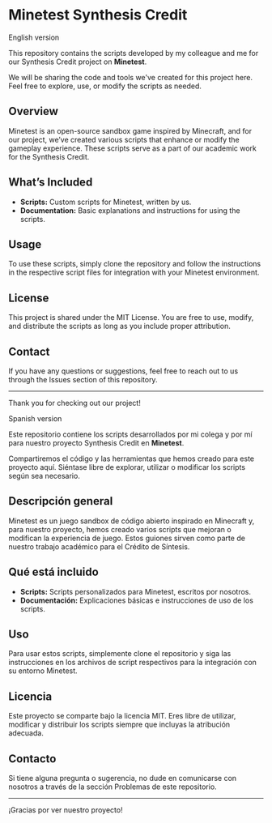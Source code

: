# Minetest Synthesis Credit 

English version

This repository contains the scripts developed by my colleague and me for our Synthesis Credit project on **Minetest**. 

We will be sharing the code and tools we've created for this project here. Feel free to explore, use, or modify the scripts as needed.

## Overview

Minetest is an open-source sandbox game inspired by Minecraft, and for our project, we’ve created various scripts that enhance or modify the gameplay experience. These scripts serve as a part of our academic work for the Synthesis Credit.

## What’s Included

- **Scripts:** Custom scripts for Minetest, written by us.
- **Documentation:** Basic explanations and instructions for using the scripts.

## Usage

To use these scripts, simply clone the repository and follow the instructions in the respective script files for integration with your Minetest environment.

## License

This project is shared under the MIT License. You are free to use, modify, and distribute the scripts as long as you include proper attribution.

## Contact

If you have any questions or suggestions, feel free to reach out to us through the Issues section of this repository.

---

Thank you for checking out our project!

Spanish version

Este repositorio contiene los scripts desarrollados por mi colega y por mí para nuestro proyecto Synthesis Credit en **Minetest**. 

Compartiremos el código y las herramientas que hemos creado para este proyecto aquí. Siéntase libre de explorar, utilizar o modificar los scripts según sea necesario.

## Descripción general

Minetest es un juego sandbox de código abierto inspirado en Minecraft y, para nuestro proyecto, hemos creado varios scripts que mejoran o modifican la experiencia de juego. Estos guiones sirven como parte de nuestro trabajo académico para el Crédito de Síntesis.

## Qué está incluido

- **Scripts:** Scripts personalizados para Minetest, escritos por nosotros.
- **Documentación:** Explicaciones básicas e instrucciones de uso de los scripts.

## Uso

Para usar estos scripts, simplemente clone el repositorio y siga las instrucciones en los archivos de script respectivos para la integración con su entorno Minetest.

## Licencia

Este proyecto se comparte bajo la licencia MIT. Eres libre de utilizar, modificar y distribuir los scripts siempre que incluyas la atribución adecuada.

## Contacto

Si tiene alguna pregunta o sugerencia, no dude en comunicarse con nosotros a través de la sección Problemas de este repositorio.

---

¡Gracias por ver nuestro proyecto!
